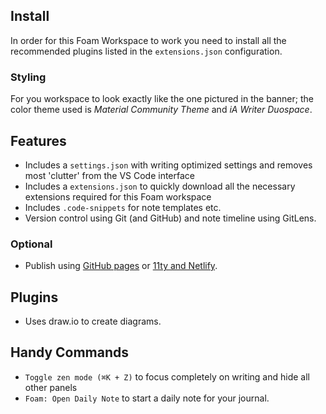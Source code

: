 ## Install

In order for this Foam Workspace to work you need to install all the recommended plugins listed in the `extensions.json` configuration.

### Styling

For you workspace to look exactly like the one pictured in the banner; the color theme used is _Material Community Theme_ and _iA Writer Duospace_.

## Features

- Includes a `settings.json` with writing optimized settings and removes most 'clutter' from the VS Code interface
- Includes a `extensions.json` to quickly download all the necessary extensions required for this Foam workspace
- Includes `.code-snippets` for note templates etc.
- Version control using Git (and GitHub) and note timeline using GitLens.

### Optional

- Publish using [GitHub pages][pages] or [11ty and Netlify][11ty].

## Plugins

- Uses draw.io to create diagrams.

## Handy Commands

- `Toggle zen mode (⌘K + Z)` to focus completely on writing and hide all other panels
- `Foam: Open Daily Note` to start a daily note for your journal.

[11ty]: https://foambubble.github.io/foam/eleventy-and-netlify
[pages]: https://foambubble.github.io/foam/github-pages
